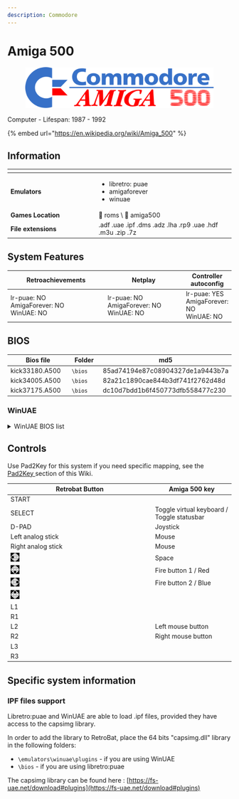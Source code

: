 ```yaml
---
description: Commodore
---
```


# Amiga 500

<div align="left">

<figure><picture><source srcset="https://raw.githubusercontent.com/fabricecaruso/es-theme-carbon/91d85c7849cc550b0cac4e75cb8e0923d3b61b5e/art/logos/amiga500-w.svg" media="(prefers-color-scheme: dark)"><img src="https://raw.githubusercontent.com/fabricecaruso/es-theme-carbon/5149a33eed46b2af638b06119397d4023b75131f/art/logos/amiga500.svg" alt=""></picture><figcaption></figcaption></figure>

</div>

Computer - Lifespan: 1987 - 1992

{% embed url="https://en.wikipedia.org/wiki/Amiga_500" %}

## Information

<table data-header-hidden><thead><tr><th width="184"></th><th></th><th data-hidden></th></tr></thead><tbody><tr><td><strong>Emulators</strong></td><td><ul><li>libretro: puae</li><li>amigaforever</li><li>winuae</li></ul></td><td></td></tr><tr><td><strong>Games Location</strong></td><td><span data-gb-custom-inline data-tag="emoji" data-code="1f4c1">📁</span> roms \ <span data-gb-custom-inline data-tag="emoji" data-code="1f4c2">📂</span> amiga500</td><td></td></tr><tr><td><strong>File extensions</strong></td><td>.adf .uae .ipf .dms .adz .lha .rp9 .uae .hdf .m3u .zip .7z</td><td></td></tr></tbody></table>

## System Features

<table><thead><tr><th width="245">Retroachievements</th><th width="200">Netplay</th><th>Controller autoconfig</th></tr></thead><tbody><tr><td>lr-puae: NO<br>AmigaForever: NO<br>WinUAE: NO</td><td>lr-puae: NO<br>AmigaForever: NO<br>WinUAE: NO</td><td>lr-puae: YES<br>AmigaForever: NO<br>WinUAE: NO</td></tr></tbody></table>

## BIOS

<table><thead><tr><th width="193">Bios file</th><th width="142.03610108303252">Folder</th><th>md5</th></tr></thead><tbody><tr><td>kick33180.A500</td><td><code>\bios</code></td><td>85ad74194e87c08904327de1a9443b7a</td></tr><tr><td>kick34005.A500</td><td><code>\bios</code></td><td>82a21c1890cae844b3df741f2762d48d</td></tr><tr><td>kick37175.A500</td><td><code>\bios</code></td><td>dc10d7bdd1b6f450773dfb558477c230</td></tr></tbody></table>

### WinUAE

<details>

<summary>WinUAE BIOS list</summary>

**AMIGA 500+**

Kickstart v2.04 r37.175 (1991-05)(Commodore)(A500+)\[!].rom\
or\
kick37175.A500

**AMIGA 500**

Kickstart v3.1 r40.063 (1993-07)(Commodore)(A500-A600-A2000)\[!].rom\
or\
Kickstart v1.3 r34.5 (1987)(Commodore)(A500-A1000-A2000-CDTV)\[!].rom\
or\
Kickstart v1.3 r34.5 (1987)(Commodore)(A500-A1000-A2000-CDTV)\[o].rom\
or\
kick34005.A500\
or\
kick37175.A500\
or\
kick33180.A500

</details>

## Controls

Use Pad2Key for this system if you need specific mapping, see the [Pad2Key ](../../../../controllers/pad2key.md)section of this Wiki.

<table><thead><tr><th width="311">Retrobat Button</th><th>Amiga 500 key</th></tr></thead><tbody><tr><td>START</td><td></td></tr><tr><td>SELECT</td><td>Toggle virtual keyboard / Toggle statusbar</td></tr><tr><td>D-PAD</td><td>Joystick</td></tr><tr><td>Left analog stick</td><td>Mouse</td></tr><tr><td>Right analog stick</td><td>Mouse</td></tr><tr><td><img src="../../../../.gitbook/assets/image (48).png" alt=""></td><td>Space</td></tr><tr><td><img src="../../../../.gitbook/assets/image (30).png" alt=""></td><td>Fire button 1 / Red</td></tr><tr><td><img src="../../../../.gitbook/assets/image (16).png" alt=""></td><td>Fire button 2 / Blue</td></tr><tr><td><img src="../../../../.gitbook/assets/image (50).png" alt=""></td><td></td></tr><tr><td>L1</td><td></td></tr><tr><td>R1</td><td></td></tr><tr><td>L2</td><td>Left mouse button</td></tr><tr><td>R2</td><td>Right mouse button</td></tr><tr><td>L3</td><td></td></tr><tr><td>R3</td><td></td></tr></tbody></table>

## Specific system information

### IPF files support

Libretro:puae and WinUAE are able to load .ipf files, provided they have access to the capsimg library.

In order to add the library to RetroBat, place the 64 bits "capsimg.dll" library in the following folders:

* `\emulators\winuae\plugins` - if you are using WinUAE
* `\bios` - if you are using libretro:puae

The capsimg library can be found here : [https://fs-uae.net/download#plugins](https://fs-uae.net/download#plugins)
